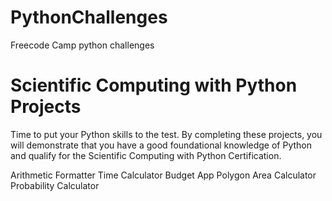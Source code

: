 # PythonChallenges
Freecode Camp python challenges
# Scientific Computing with Python Projects

Time to put your Python skills to the test. By completing these projects, you will demonstrate that you have a good foundational knowledge of Python and qualify for the Scientific Computing with Python Certification.

Arithmetic Formatter
Time Calculator
Budget App
Polygon Area Calculator
Probability Calculator
